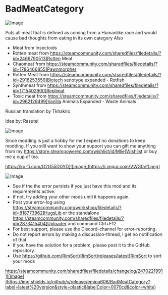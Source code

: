 # BadMeatCategory

![Image](https://i.imgur.com/iCj5o7O.png)


Puts all meat that is defined as coming from a Humanlike race and would cause bad thoughts from eating in its own category 
Also


-  Meat from Insectoids
-  Rotten meat from https://steamcommunity.com/sharedfiles/filedetails/?id=2466790513]Rotten Meat
-  Chaomeat from https://steamcommunity.com/sharedfiles/filedetails/?id=1786466855]Pawnmorpher
-  Rotten Meat from https://steamcommunity.com/sharedfiles/filedetails/?id=2916253559]Biotech xenotype expanded - Rotfish
-  Synthmeat from https://steamcommunity.com/sharedfiles/filedetails/?id=1715402900]Replimat
-  Toxic meat from https://steamcommunity.com/sharedfiles/filedetails/?id=2962126499]Vanilla Animals Expanded - Waste Animals



Russian translation by Tkhakiro

Idea by: Rasutei 
	
![Image](https://i.imgur.com/Ds0rBAD.png)

Since modding is just a hobby for me I expect no donations to keep modding. If you still want to show your support you can gift me anything from my https://store.steampowered.com/wishlist/id/Mlie]Wishlist or buy me a cup of tea.

https://ko-fi.com/G2G55DDYD]![Image](https://i.imgur.com/VWG0yff.png)


![Image](https://i.imgur.com/5xwDG6H.png)



-  See if the the error persists if you just have this mod and its requirements active.
-  If not, try adding your other mods until it happens again.
-  Post your error-log using https://steamcommunity.com/workshop/filedetails/?id=818773962]HugsLib or the standalone https://steamcommunity.com/sharedfiles/filedetails/?id=2873415404]Uploader and command Ctrl+F12
-  For best support, please use the Discord-channel for error-reporting.
-  Do not report errors by making a discussion-thread, I get no notification of that.
-  If you have the solution for a problem, please post it to the GitHub repository.
-  Use https://github.com/RimSort/RimSort/releases/latest]RimSort to sort your mods



https://steamcommunity.com/sharedfiles/filedetails/changelog/2470221991]![Image](https://img.shields.io/github/v/release/emipa606/BadMeatCategory?label=latest%20version&style=plastic&labelColor=0070cd&color=white)

